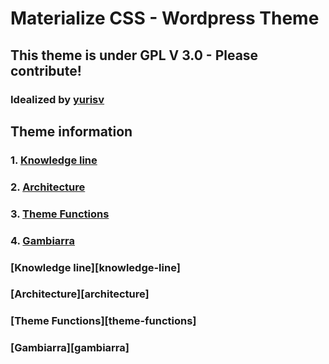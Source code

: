 Materialize CSS - Wordpress Theme
===================================
## This theme is under GPL V 3.0 - Please contribute!
### Idealized by [yurisv](yurisbv.com.br)

Theme information
---------------------------------------------

### 1. [Knowledge line](#knowledge-line)
### 2. [Architecture](#architecture)
### 3. [Theme Functions](#theme-functions)
### 4. [Gambiarra](#gambiarra)

### [Knowledge line][knowledge-line]

### [Architecture][architecture]

### [Theme Functions][theme-functions]

### [Gambiarra][gambiarra]